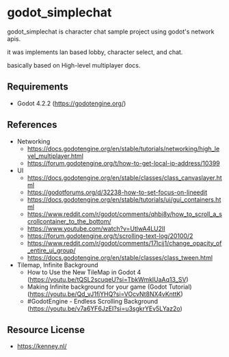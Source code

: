 # godot_simplechat

godot_simplechat is character chat sample project using godot's network apis.

it was implements lan based lobby, character select, and chat.

basically based on High-level multiplayer docs.

## Requirements
- Godot 4.2.2 (https://godotengine.org/)

## References
- Networking
  - https://docs.godotengine.org/en/stable/tutorials/networking/high_level_multiplayer.html
  - https://forum.godotengine.org/t/how-to-get-local-ip-address/10399
- UI
  - https://docs.godotengine.org/en/stable/classes/class_canvaslayer.html
  - https://godotforums.org/d/32238-how-to-set-focus-on-lineedit
  - https://docs.godotengine.org/en/stable/tutorials/ui/gui_containers.html
  - https://www.reddit.com/r/godot/comments/qhbi8y/how_to_scroll_a_scrollcontainer_to_the_bottom/
  - https://www.youtube.com/watch?v=UtlwA4LU2II
  - https://forum.godotengine.org/t/scrolling-text-log/20100/2
  - https://www.reddit.com/r/godot/comments/17lcij1/change_opacity_of_entire_ui_group/
  - https://docs.godotengine.org/en/stable/classes/class_tween.html
- Tilemap, Infinite Background
  - How to Use the New TileMap in Godot 4 (https://youtu.be/tQSL2scuqeU?si=TbkWmklUaAq13_SV)
  - Making Infinite background for your game (Godot Tutorial) (https://youtu.be/Qd_vJ1fjYHQ?si=VOcvNt8NX4vKnttK)
  - #GodotEngine - Endless Scrolling Background (https://youtu.be/v7a6YF6JzEI?si=u3sgkrYEv5LYaz2o)

## Resource License
- https://kenney.nl/
